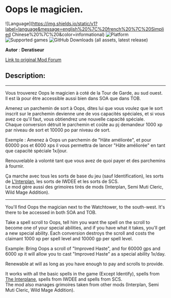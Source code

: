 # Oops le magicien.

![Language](https://img.shields.io/static/v1?label=language&message=english%20%7C%20french%20%7C%20Simplied Chinese%20%7C%20&color=informational)
![Platform](https://img.shields.io/static/v1?label=platform&message=windows%20%7C%20macOS%20%7CLinux%20%7C%20&color=informational)
![Supported games](https://img.shields.io/static/v1?label=supported%20games&message=BG2%20%7C%20BGT%20%7C%20BG2EE%20%7C%20EET%20%7C&color=dodgerblue)
![GitHub Downloads (all assets, latest release)](https://img.shields.io/github/downloads/Deratiseur/Oops/total)

**Autor** : **Deratiseur**

[Link to original Mod Forum](https://www.baldursgateworld.fr/viewtopic.php?t=34841)

## Description:

-------------

Vous trouverez Oops le magicien à coté de la Tour de Garde, au sud ouest. Il est là pour être accessible aussi bien dans SOA que dans TOB.

Amenez un parchemin de sort à Oops, dites lui que vous voulez que le sort inscrit sur le parchemin devienne une de vos capacités spéciales, et si vous avez ce qu'il faut, vous obtiendrez une nouvelle capacité spéciale.\
Chaque conversion détruit le parchemin et coûte au pj demandeur 1000 xp par niveau de sort et 10000 po par niveau de sort.

Exemple : Amenez à Oops un parchemin de "Hâte améliorée", et pour 60000 pos et 6000 xps il vous permettra de lancer "Hâte améliorée" en tant que capacité spéciale 1x/jour.

Renouvelable à volonté tant que vous avez de quoi payer et des parchemins à fournir.  

Ça marche avec tous les sorts de base du jeu (sauf Identification), les sorts de <a href=https://github.com//Deratiseur/Interplan>L'Interplan</a>, les sorts de IWDEE et les sorts de SCS.  
Le mod gère aussi des grimoires tirés de mods (Interplan, Semi Muti Cleric, Wild Mage Addition).

---------------------------

You'll find Oops the magician next to the Watchtower, to the south-west. It's there to be accessed in both SOA and TOB.

Take a spell scroll to Oops, tell him you want the spell on the scroll to become one of your special abilities, and if you have what it takes, you'll get a new special ability.
Each conversion destroys the scroll and costs the claimant 1000 xp per spell level and 10000 gp per spell level.

Example: Bring Oops a scroll of "Improved Haste", and for 60000 gps and 6000 xp it will allow you to cast "Improved Haste" as a special ability 1x/day.

Renewable at will as long as you have enough to pay and scrolls to provide.  

It works with all the basic spells in the game (Except Identify), spells from <a href=https://github.com//Deratiseur/Interplan>The Interplane</a>, spells from IWDEE and spells from SCS.  
The mod also manages grimoires taken from other mods (Interplan, Semi Muti Cleric, Wild Mage Addition).
